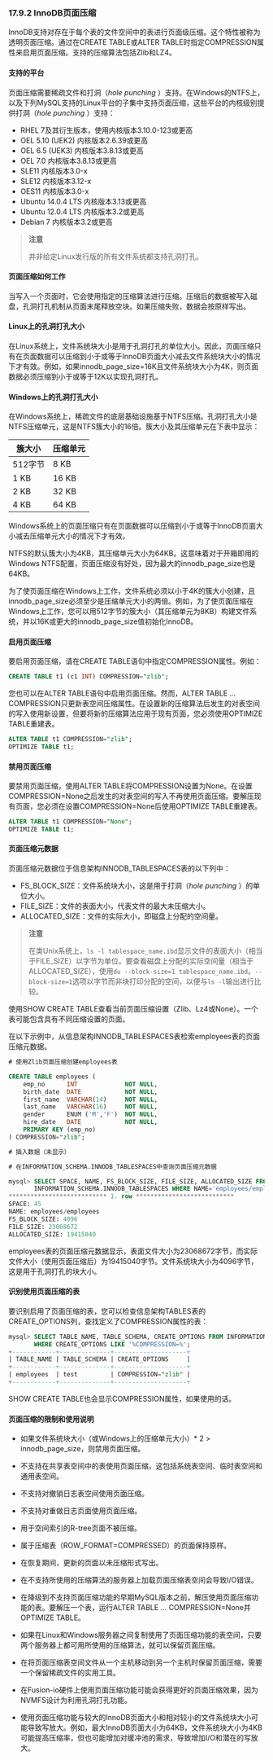 ### 17.9.2 InnoDB页面压缩

InnoDB支持对存在于每个表的文件空间中的表进行页面级压缩。这个特性被称为透明页面压缩。通过在CREATE TABLE或ALTER TABLE时指定COMPRESSION属性来启用页面压缩。支持的压缩算法包括Zlib和LZ4。

#### 支持的平台

页面压缩需要稀疏文件和打洞（*hole punching* ）支持。在Windows的NTFS上，以及下列MySQL支持的Linux平台的子集中支持页面压缩，这些平台的内核级别提供打洞（*hole punching* ）支持：

- RHEL 7及其衍生版本，使用内核版本3.10.0-123或更高
- OEL 5.10 (UEK2) 内核版本2.6.39或更高
- OEL 6.5 (UEK3) 内核版本3.8.13或更高
- OEL 7.0 内核版本3.8.13或更高
- SLE11 内核版本3.0-x
- SLE12 内核版本3.12-x
- OES11 内核版本3.0-x
- Ubuntu 14.0.4 LTS 内核版本3.13或更高
- Ubuntu 12.0.4 LTS 内核版本3.2或更高
- Debian 7 内核版本3.2或更高

> **注意**
>
> 并非给定Linux发行版的所有文件系统都支持孔洞打孔。

#### 页面压缩如何工作

当写入一个页面时，它会使用指定的压缩算法进行压缩。压缩后的数据被写入磁盘，孔洞打孔机制从页面末尾释放空块。如果压缩失败，数据会按原样写出。

#### Linux上的孔洞打孔大小

在Linux系统上，文件系统块大小是用于孔洞打孔的单位大小。因此，页面压缩只有在页面数据可以压缩到小于或等于InnoDB页面大小减去文件系统块大小的情况下才有效。例如，如果innodb_page_size=16K且文件系统块大小为4K，则页面数据必须压缩到小于或等于12K以实现孔洞打孔。

#### Windows上的孔洞打孔大小

在Windows系统上，稀疏文件的底层基础设施基于NTFS压缩。孔洞打孔大小是NTFS压缩单元，这是NTFS簇大小的16倍。簇大小及其压缩单元在下表中显示：

| 簇大小    | 压缩单元 |
|--------|-------|
| 512字节 | 8 KB  |
| 1 KB   | 16 KB |
| 2 KB   | 32 KB |
| 4 KB   | 64 KB |

Windows系统上的页面压缩只有在页面数据可以压缩到小于或等于InnoDB页面大小减去压缩单元大小的情况下才有效。

NTFS的默认簇大小为4KB，其压缩单元大小为64KB。这意味着对于开箱即用的Windows NTFS配置，页面压缩没有好处，因为最大的innodb_page_size也是64KB。

为了使页面压缩在Windows上工作，文件系统必须以小于4K的簇大小创建，且innodb_page_size必须至少是压缩单元大小的两倍。例如，为了使页面压缩在Windows上工作，您可以用512字节的簇大小（其压缩单元为8KB）构建文件系统，并以16K或更大的innodb_page_size值初始化InnoDB。

#### 启用页面压缩

要启用页面压缩，请在CREATE TABLE语句中指定COMPRESSION属性。例如：

```sql
CREATE TABLE t1 (c1 INT) COMPRESSION="zlib";
```

您也可以在ALTER TABLE语句中启用页面压缩。然而，ALTER TABLE ... COMPRESSION只更新表空间压缩属性。在设置新的压缩算法后发生的对表空间的写入使用新设置，但要将新的压缩算法应用于现有页面，您必须使用OPTIMIZE TABLE重建表。

```sql
ALTER TABLE t1 COMPRESSION="zlib";
OPTIMIZE TABLE t1;
```

#### 禁用页面压缩

要禁用页面压缩，使用ALTER TABLE将COMPRESSION设置为None。在设置COMPRESSION=None之后发生的对表空间的写入不再使用页面压缩。要解压现有页面，您必须在设置COMPRESSION=None后使用OPTIMIZE TABLE重建表。

```sql
ALTER TABLE t1 COMPRESSION="None";
OPTIMIZE TABLE t1;
```

#### 页面压缩元数据

页面压缩元数据位于信息架构INNODB_TABLESPACES表的以下列中：

- FS_BLOCK_SIZE：文件系统块大小，这是用于打洞（*hole punching* ）的单位大小。
- FILE_SIZE：文件的表面大小，代表文件的最大未压缩大小。
- ALLOCATED_SIZE：文件的实际大小，即磁盘上分配的空间量。

> **注意**
>
> 在类Unix系统上，`ls -l tablespace_name.ibd`显示文件的表面大小（相当于FILE_SIZE）以字节为单位。要查看磁盘上分配的实际空间量（相当于ALLOCATED_SIZE），使用`du --block-size=1 tablespace_name.ibd`。`--block-size=1`选项以字节而非块打印分配的空间，以便与`ls -l`输出进行比较。

使用SHOW CREATE TABLE查看当前页面压缩设置（Zlib、Lz4或None）。一个表可能包含具有不同压缩设置的页面。

在以下示例中，从信息架构INNODB_TABLESPACES表检索employees表的页面压缩元数据。

```sql
# 使用Zlib页面压缩创建employees表

CREATE TABLE employees (
    emp_no      INT             NOT NULL,
    birth_date  DATE            NOT NULL,
    first_name  VARCHAR(14)     NOT NULL,
    last_name   VARCHAR(16)     NOT NULL,
    gender      ENUM ('M','F')  NOT NULL,
    hire_date   DATE            NOT NULL,
    PRIMARY KEY (emp_no)
) COMPRESSION="zlib";

# 插入数据（未显示）

# 在INFORMATION_SCHEMA.INNODB_TABLESPACES中查询页面压缩元数据

mysql> SELECT SPACE, NAME, FS_BLOCK_SIZE, FILE_SIZE, ALLOCATED_SIZE FROM
       INFORMATION_SCHEMA.INNODB_TABLESPACES WHERE NAME='employees/employees'\G
*************************** 1. row ***************************
SPACE: 45
NAME: employees/employees
FS_BLOCK_SIZE: 4096
FILE_SIZE: 23068672
ALLOCATED_SIZE: 19415040
```

employees表的页面压缩元数据显示，表面文件大小为23068672字节，而实际文件大小（使用页面压缩后）为19415040字节。文件系统块大小为4096字节，这是用于孔洞打孔的块大小。

#### 识别使用页面压缩的表

要识别启用了页面压缩的表，您可以检查信息架构TABLES表的CREATE_OPTIONS列，查找定义了COMPRESSION属性的表：

```sql
mysql> SELECT TABLE_NAME, TABLE_SCHEMA, CREATE_OPTIONS FROM INFORMATION_SCHEMA.TABLES 
       WHERE CREATE_OPTIONS LIKE '%COMPRESSION=%';
+------------+--------------+--------------------+
| TABLE_NAME | TABLE_SCHEMA | CREATE_OPTIONS     |
+------------+--------------+--------------------+
| employees  | test         | COMPRESSION="zlib" |
+------------+--------------+--------------------+
```

SHOW CREATE TABLE也会显示COMPRESSION属性，如果使用的话。

#### 页面压缩的限制和使用说明

- 如果文件系统块大小（或Windows上的压缩单元大小）* 2 > innodb_page_size，则禁用页面压缩。

- 不支持在共享表空间中的表使用页面压缩，这包括系统表空间、临时表空间和通用表空间。

- 不支持对撤销日志表空间使用页面压缩。

- 不支持对重做日志页面使用页面压缩。

- 用于空间索引的R-tree页面不被压缩。

- 属于压缩表（ROW_FORMAT=COMPRESSED）的页面保持原样。

- 在恢复期间，更新的页面以未压缩形式写出。

- 在不支持所使用的压缩算法的服务器上加载页面压缩表空间会导致I/O错误。

- 在降级到不支持页面压缩功能的早期MySQL版本之前，解压使用页面压缩功能的表。要解压一个表，运行ALTER TABLE ... COMPRESSION=None并OPTIMIZE TABLE。

- 如果在Linux和Windows服务器之间复制使用了页面压缩功能的表空间，只要两个服务器上都可用所使用的压缩算法，就可以保留页面压缩。

- 在将页面压缩表空间文件从一个主机移动到另一个主机时保留页面压缩，需要一个保留稀疏文件的实用工具。

- 在Fusion-io硬件上使用页面压缩功能可能会获得更好的页面压缩效果，因为NVMFS设计为利用孔洞打孔功能。

- 使用页面压缩功能与较大的InnoDB页面大小和相对较小的文件系统块大小可能导致写放大。例如，最大InnoDB页面大小为64KB，文件系统块大小为4KB可能提高压缩率，但也可能增加对缓冲池的需求，导致增加I/O和潜在的写放大。